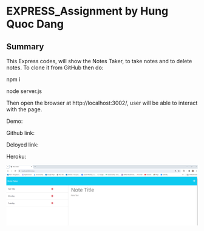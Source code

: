 # EXPRESS_Assignment by Hung Quoc Dang




## Summary

This Express codes,  will show the Notes Taker, to take notes and to delete notes. To clone it from GitHub then do:

npm i 

node server.js

Then open the browser at http://localhost:3002/, user will be able to interact with the page.

Demo: 

Github link: 

Deloyed link:

Heroku:



 ![Alt text](<Note Taker.png>)